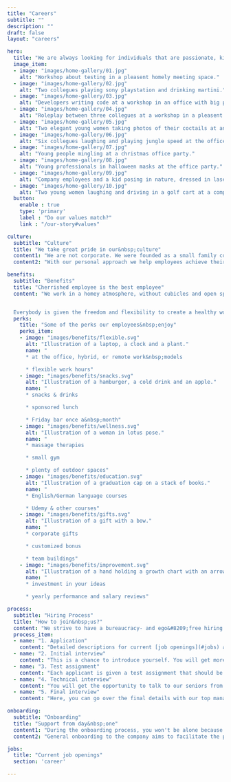 ```yaml
---
title: "Careers"
subtitle: ""
description: ""
draft: false
layout: "careers"

hero:
  title: "We are always looking for individuals that are passionate, kind, and joyful in their pursuit of&nbsp;success."
  image_item:
  - image: "images/home-gallery/01.jpg"
    alt: "Workshop about testing in a pleasent homely meeting space."
  - image: "images/home-gallery/02.jpg"
    alt: "Two collegues playing sony playstation and drinking martini."
  - image: "images/home-gallery/03.jpg"
    alt: "Developers writing code at a workshop in an office with big painting of a native american on the wall."
  - image: "images/home-gallery/04.jpg"
    alt: "Roleplay between three collegues at a workshop in a pleasent homey atmosphere."
  - image: "images/home-gallery/05.jpg"
    alt: "Two elegant young women taking photos of their coctails at an office party in the garden."
  - image: "images/home-gallery/06.jpg"
    alt: "Six collegues laughing and playing jungle speed at the office party."
  - image: "images/home-gallery/07.jpg"
    alt: "Young people mingling at a christmas office party."
  - image: "images/home-gallery/08.jpg"
    alt: "Young professionals in halloween masks at the office party."
  - image: "images/home-gallery/09.jpg"
    alt: "Company employees and a kid posing in nature, dressed in laser tag geer."
  - image: "images/home-gallery/10.jpg"
    alt: "Two young women laughing and driving in a golf cart at a company event."
  button:
    enable : true
    type: 'primary'
    label : "Do our values match?"
    link : "/our-story#values"

culture:
  subtitle: "Culture"
  title: "We take great pride in our&nbsp;culture"
  content1: "We are not corporate. We were founded as a small family company, and although we have significantly grown, our business approach still integrates family values. Our employees are participants in decision&#8209;making, as their opinions, initiatives, and ideas are always heard and&nbsp;welcomed."
  content2: "With our personal approach we help employees achieve their full potential by taking into account their strengths and aspirations, finding the right place in the company for them, and supporting and guiding them in the journey of professional self&#8209;actualization."

benefits:
  subtitle: "Benefits"
  title: "Cherrished employee is the best employee"
  content: "We work in a homey atmosphere, without cubicles and open space areas, with enough comfortable room for peace and quiet, and a friendly and fun atmosphere to relax. We develop fantastic software solutions while also learning some fairly practical skills, consuming delicious coffee, and playing PS5, darts, table tennis, and board&nbsp;games.


  Everybody is given the freedom and flexibility to create a healthy work-life balance that reflects the demands of their lifestyles while enabling them to work as productively as&nbsp;possible."
  perks:
    title: "Some of the perks our employees&nbsp;enjoy"
    perks_item:
    - image: "images/benefits/flexible.svg"
      alt: "Illustration of a laptop, a clock and a plant."
      name: "
      * at the office, hybrid, or remote work&nbsp;models

      * flexible work hours"
    - image: "images/benefits/snacks.svg"
      alt: "Illustration of a hamburger, a cold drink and an apple."
      name: "
      * snacks & drinks

      * sponsored lunch

      * Friday bar once a&nbsp;month"
    - image: "images/benefits/wellness.svg"
      alt: "Illustration of a woman in lotus pose."
      name: "
      * massage therapies

      * small gym

      * plenty of outdoor spaces"
    - image: "images/benefits/education.svg"
      alt: "Illustration of a graduation cap on a stack of books."
      name: "
      * English/German language courses

      * Udemy & other courses"
    - image: "images/benefits/gifts.svg"
      alt: "Illustration of a gift with a bow."
      name: "
      * corporate gifts

      * customized bonus

      * team buildings"
    - image: "images/benefits/improvement.svg"
      alt: "Illustration of a hand holding a growth chart with an arrow pointing up."
      name: "
      * investment in your ideas

      * yearly performance and salary reviews"

process:
  subtitle: "Hiring Process"
  title: "How to join&nbsp;us?"
  content: "We strive to have a bureaucracy- and ego&#8209;free hiring process that provides a welcoming experience for new employees. It's impossible to test everything with interviews and general tests, so instead of overcomplicating the process itself, if a candidate seems like a good fit, we take them on for a trial period of 3 months, with an extension being discussed after 2&nbsp;months."
  process_item:
  - name: "1. Application"
    content: "Detailed descriptions for current [job openings](#jobs) are available on our website. Our HR representative will get in touch with you to set up a time for the next step if you are a qualified applicant."
  - name: "2. Initial interview"
    content: "This is a chance to introduce yourself. You will get more information about the company, our culture, benefits, and opportunities for professional development. A part of the interview is conducted in&nbsp;English."
  - name: "3. Test assignment"
    content: "Each applicant is given a test assignment that should be completed from home with a deadline of 2&#8209;5 days, depending on the position for which you are applying."
  - name: "4. Technical interview"
    content: "You will get the opportunity to talk to our seniors from the field and showcase your&nbsp;skills."
  - name: "5. Final interview"
    content: "Here, you can go over the final details with our top management. If everything goes well, you can expect an offer soon&nbsp;after."

onboarding:
  subtitle: "Onboarding"
  title: "Support from day&nbsp;one"
  content1: "During the onboarding process, you won't be alone because you'll be surrounded by experienced coworkers who are eager to assist and share their knowledge. Additionally, you will be assigned an onboarding buddy who will guide you through the process and is always accessible for feedback, consultation, and&nbsp;assistance."
  content2: "General onboarding to the company aims to facilitate the process of a coworker’s introduction to the protocols, rules, and projects of the company on the one hand, and on the other, to provide feedback on a candidate's capabilities to follow the team dynamics and project requirements."

jobs:
  title: "Current job openings"
  section: 'career'

---
```

